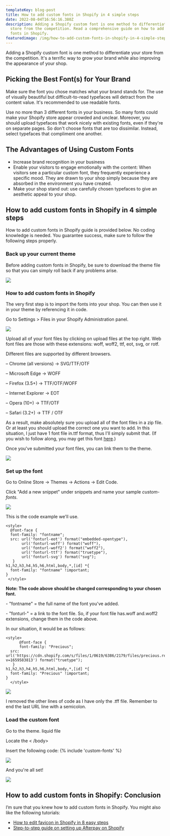 ```yaml
---
templateKey: blog-post
title: How to add custom fonts in Shopify in 4 simple steps
date: 2022-08-04T16:56:16.380Z
description: Adding a Shopify custom font is one method to differentiate your
  store from the competition. Read a comprehensive guide on how to add custom
  fonts in Shopify.
featuredimage: /img/how-to-add-custom-fonts-in-shopify-in-4-simple-steps.png
---
```

<!--StartFragment-->

Adding a Shopify custom font is one method to differentiate your store from the competition. It's a terrific way to grow your brand while also improving the appearance of your shop.

## Picking the Best Font(s) for Your Brand

Make sure the font you chose matches what your brand stands for. The use of visually beautiful but difficult-to-read typefaces will detract from the content value. It's recommended to use readable fonts.

Use no more than 3 different fonts in your business. So many fonts could make your Shopify store appear crowded and unclear. Moreover, you should upload typefaces that work nicely with existing fonts, even if they're on separate pages. So don't choose fonts that are too dissimilar. Instead, select typefaces that compliment one another.

## The Advantages of Using Custom Fonts

* Increase brand recognition in your business
* Enable your visitors to engage emotionally with the content: When visitors see a particular custom font, they frequently experience a specific mood. They are drawn to your shop simply because they are absorbed in the environment you have created.
* Make your shop stand out: use carefully chosen typefaces to give an aesthetic appeal to your shop.

## How to add custom fonts in Shopify in 4 simple steps

How to add custom fonts in Shopify guide is provided below. No coding knowledge is needed. You guarantee success, make sure to follow the following steps properly.

### Back up your current theme

Before adding custom fonts in Shopify, be sure to download the theme file so that you can simply roll back if any problems arise.

![](/img/download-theme-file-to-back-up.png)

### How to add custom fonts in Shopify

The very first step is to import the fonts into your shop. You can then use it in your theme by referencing it in code.

Go to Settings > Files in your Shopify Administration panel.

![](/img/files-under-the-settings-section.png)

Upload all of your font files by clicking on upload files at the top right. Web font files are those with these extensions: woff, woff2, ttf, eot, svg, or rotf.

Different files are supported by different browsers. 

– Chrome (all versions) → SVG/TTF/OTF

– Microsoft Edge → WOFF

– Firefox (3.5+) → TTF/OTF/WOFF

– Internet Explorer → EOT

– Opera (10+) → TTF/OTF

– Safari (3.2+) → TTF / OTF

As a result, make absolutely sure you upload all of the font files in a zip file. Or at least you should upload the correct one you want to add. In this situation, I just have 1 font file in.ttf format, thus I'll simply submit that. (If you wish to follow along, you may get this font [here](https://www.1001fonts.com/precious-font.html?source=ezfycode).)

Once you've submitted your font files, you can link them to the theme.

![](/img/upload-the-right-fomat-and-copy-url-link.png)

### Set up the font

Go to Online Store -> Themes -> Actions -> Edit Code.

Click "Add a new snippet" under snippets and name your sample *custom-fonts*.

![](/img/add-a-new-snippet.png)

This is the code example we'll use.

```
<style>
  @font-face {
  font-family: "fontname";
  src: url('fonturl-eot') format("embedded-opentype"),
       url('fonturl-woff') format("woff"),
       url('fonturl-woff2') format("woff2"),
       url('fonturl-ttf') format("truetype"),
       url('fonturl-svg') format("svg");
   }
h1,h2,h3,h4,h5,h6,html,body,*,[id] *{
  font-family: "fontname" !important;
}
 </style>
```

**Note: The code above should be changed corresponding to your chosen font.**

\- "fontname" = the full name of the font you've added.

\- "fonturl-" = a link to the font file. So, if your font file has.woff and.woff2 extensions, change them in the code above.

In our situation, it would be as follows:

```
<style>
      @font-face {
      font-family: "Precious";
  src: url('https://cdn.shopify.com/s/files/1/0619/6386/2179/files/precious.regular.ttf?v=1659583813') format("truetype");
   }
h1,h2,h3,h4,h5,h6,html,body,*,[id] *{
  font-family: "Precious" !important;
}
  </style>
```

![](/img/add-code.png)

I removed the other lines of code as I have only the .tff file. Remember to end the last URL line with a semicolon.

### Load the custom font

Go to the theme. liquid file

Locate the < /body>

Insert the following code: {% include 'custom-fonts' %}

![](/img/add-code-line-before-body-closing.png)

And you're all set!

![](/img/add-custom-font-successfully.png)

## How to add custom fonts in Shopify: Conclusion

I’m sure that you knew how to add custom fonts in Shopify. You might also like the following tutorials:

* [How to edit favicon in Shopify in 8 easy steps](https://vedabuilder.com/blog/2022-07-15-how-to-edit-favicon-shopify-in-8-easy-steps/)
* [Step-to-step guide on setting up Afterpay on Shopify](https://vedabuilder.com/blog/2022-07-05-step-to-step-guide-on-set-up-afterpay-shopify/)

<!--EndFragment-->